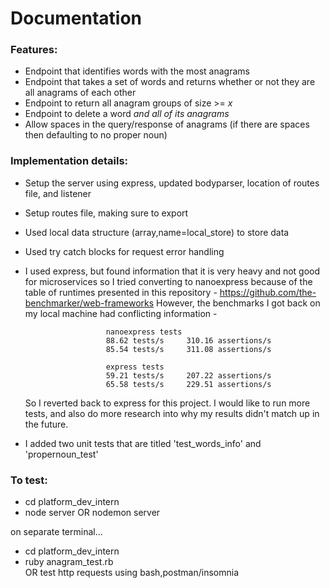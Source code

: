 # Documentation

### Features:
- Endpoint that identifies words with the most anagrams
- Endpoint that takes a set of words and returns whether or not they are all anagrams of each other
- Endpoint to return all anagram groups of size >= *x*
- Endpoint to delete a word *and all of its anagrams*
- Allow spaces in the query/response of anagrams (if there are spaces then defaulting to no proper noun)

### Implementation details:
- Setup the server using express, updated bodyparser, location of routes file, and listener
- Setup routes file, making sure to export
- Used local data structure (array,name=local_store) to store data
- Used try catch blocks for request error handling
- I used express, but found information that it is very heavy and not good for microservices
  so I tried converting to nanoexpress because of the table of runtimes presented in this
  repository - https://github.com/the-benchmarker/web-frameworks 
  However, the benchmarks I got back on my local machine had conflicting information -

                        nanoexpress tests
                        88.62 tests/s     310.16 assertions/s
                        85.54 tests/s     311.08 assertions/s

                        express tests
                        59.21 tests/s     207.22 assertions/s
                        65.58 tests/s     229.51 assertions/s

  So I reverted back to express for this project. I would like to run more tests, and also
  do more research into why my results didn't match up in the future.
- I added two unit tests that are titled 'test_words_info' and 'propernoun_test'

### To test:  
- cd platform_dev_intern  
- node server OR nodemon server  
  
on separate terminal...  
- cd platform_dev_intern  
- ruby anagram_test.rb  
OR test http requests using bash,postman/insomnia
